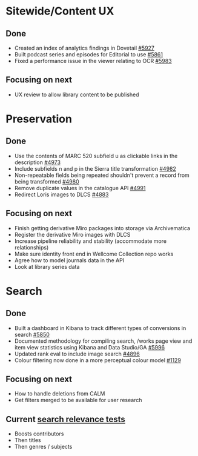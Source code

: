 # Sitewide/Content UX
## Done
- Created an index of analytics findings in Dovetail [#5927](https://github.com/wellcomecollection/wellcomecollection.org/issues/5927)
- Built podcast series and episodes for Editorial to use [#5861](https://github.com/wellcomecollection/wellcomecollection.org/issues/5861)
- Fixed a performance issue in the viewer relating to OCR [#5983](https://github.com/wellcomecollection/wellcomecollection.org/issues/5983)

## Focusing on next
- UX review to allow library content to be published


# Preservation 
## Done
-	Use the contents of MARC 520 subfield u as clickable links in the description [#4973](https://github.com/wellcomecollection/platform/issues/4973)
-	Include subfields n and p in the Sierra title transformation [#4982](https://github.com/wellcomecollection/platform/issues/4982)
-	Non-repeatable fields being repeated shouldn't prevent a record from being transformed [#4980](https://github.com/wellcomecollection/platform/issues/4980)
-	Remove duplicate values in the catalogue API [#4991](https://github.com/wellcomecollection/platform/issues/4991)
-	Redirect Loris images to DLCS [#4883](https://github.com/wellcomecollection/platform/issues/4883)

## Focusing on next
-	Finish getting derivative Miro packages into storage via Archivematica
-	Register the derivative Miro images with DLCS
-	Increase pipeline reliability and stability (accommodate more relationships)
-	Make sure identity front end in Wellcome Collection repo works
-	Agree how to model journals data in the API
-	Look at library series data


# Search
## Done
-	Built a dashboard in Kibana to track different types of conversions in search [#5850](https://github.com/wellcomecollection/wellcomecollection.org/issues/5850)
-	Documented methodology for compiling search, /works page view and item view statistics using Kibana and Data Studio/GA [#5996](https://github.com/wellcomecollection/wellcomecollection.org/issues/5996)
-	Updated rank eval to include image search [#4896](https://github.com/wellcomecollection/platform/issues/4896)
-	Colour filtering now done in a more perceptual colour model [#1129](https://github.com/wellcomecollection/catalogue/issues/1129)

## Focusing on next
-	How to handle deletions from CALM
-	Get filters merged to be available for user research

## Current [search relevance tests](https://docs.wellcomecollection.org/catalogue/search/tests)
- Boosts contributors
- Then titles
- Then genres / subjects
